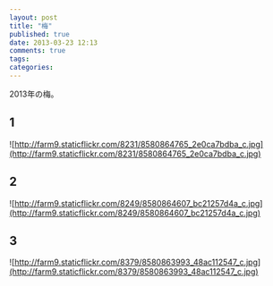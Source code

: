 ```yaml
---
layout: post
title: "梅"
published: true
date: 2013-03-23 12:13
comments: true
tags: 
categories: 
---
```


2013年の梅。

## 1
![http://farm9.staticflickr.com/8231/8580864765_2e0ca7bdba_c.jpg](http://farm9.staticflickr.com/8231/8580864765_2e0ca7bdba_c.jpg)
  
  
## 2
![http://farm9.staticflickr.com/8249/8580864607_bc21257d4a_c.jpg](http://farm9.staticflickr.com/8249/8580864607_bc21257d4a_c.jpg)
  
  
## 3
![http://farm9.staticflickr.com/8379/8580863993_48ac112547_c.jpg](http://farm9.staticflickr.com/8379/8580863993_48ac112547_c.jpg)
